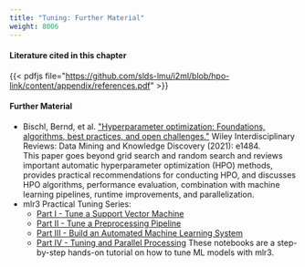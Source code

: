 ```yaml
---
title: "Tuning: Further Material"
weight: 8006
---
```


<!--more-->

#### Literature cited in this chapter

{{< pdfjs file="https://github.com/slds-lmu/i2ml/blob/hpo-link/content/appendix/references.pdf" >}}

#### Further Material

- Bischl, Bernd, et al. ["Hyperparameter optimization: Foundations, algorithms, best practices, and open challenges."](https://wires.onlinelibrary.wiley.com/doi/full/10.1002/widm.1484) Wiley Interdisciplinary Reviews: Data Mining and Knowledge Discovery (2021): e1484.  
    This paper goes beyond grid search and random search and reviews important automatic hyperparameter optimization (HPO) methods, provides practical recommendations for conducting HPO, and discusses HPO algorithms, performance evaluation, combination with machine learning pipelines, runtime improvements, and parallelization.  
- mlr3 Practical Tuning Series:
    - [Part I - Tune a Support Vector Machine](https://mlr-org.com/gallery/series/2021-03-09-practical-tuning-series-tune-a-support-vector-machine/) 
    - [Part II - Tune a Preprocessing Pipeline](https://mlr-org.com/gallery/series/2021-03-10-practical-tuning-series-tune-a-preprocessing-pipeline/)
    - [Part III - Build an Automated Machine Learning System](https://mlr-org.com/gallery/series/2021-03-11-practical-tuning-series-build-an-automated-machine-learning-system/)
    - [Part IV - Tuning and Parallel Processing](https://mlr-org.com/gallery/series/2021-03-12-practical-tuning-series-tuning-and-parallel-processing/)
    These notebooks are a step-by-step hands-on tutorial on how to tune ML models with mlr3.

